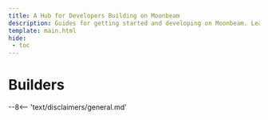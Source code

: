 ```yaml
---
title: A Hub for Developers Building on Moonbeam
description: Guides for getting started and developing on Moonbeam. Learn how to use the Ethereum & Substrate APIs, XCM interoperability, and available integrations.
template: main.html
hide: 
 - toc
---
```


<h1 class='subsection-title'>Builders</h1>
<div class='subsection-wrapper'></div>
<div class='disclaimer'>
--8<-- 'text/disclaimers/general.md'
</div>
